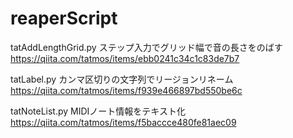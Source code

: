 # reaperScript

tatAddLengthGrid.py
ステップ入力でグリッド幅で音の長さをのばす
https://qiita.com/tatmos/items/ebb0241c34c1c83de7b7

tatLabel.py
カンマ区切りの文字列でリージョンリネーム
https://qiita.com/tatmos/items/f939e466897bd550be6c

tatNoteList.py
MIDIノート情報をテキスト化
https://qiita.com/tatmos/items/f5baccce480fe81aec09
